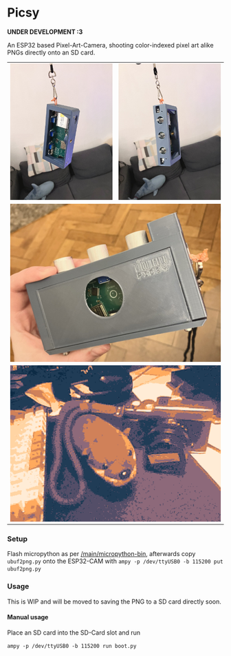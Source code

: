 # Picsy

**UNDER DEVELOPMENT :3**

An ESP32 based Pixel-Art-Camera, shooting color-indexed pixel art alike PNGs directly onto an SD card.

<table>
  <tbody>
    <tr>
      <td>
        <img src="/img/wip_1.jpeg" title=""/>
      </td>
      <td>
        <img src="/img/wip_2.jpeg" title=""/>
      </td>
    </tr>
    <tr>
      <td colspan="2">
        <img src="/img/wip_3.jpeg" title=""/>
      </td>
    </tr>
    <tr>
      <td colspan="2">
        <img src="/img/out-scaled-rotated.png" title=""/>
      </td>
    </tr>
  </tbody>
</table>

### Setup

Flash micropython as per [/main/micropython-bin](https://github.com/Jana-Marie/PICSY/tree/main/micropython-bin), afterwards copy `ubuf2png.py` onto the ESP32-CAM with `ampy -p /dev/ttyUSB0 -b 115200 put ubuf2png.py`

### Usage

This is WIP and will be moved to saving the PNG to a SD card directly soon.

#### Manual usage

Place an SD card into the SD-Card slot and run

```
ampy -p /dev/ttyUSB0 -b 115200 run boot.py
```